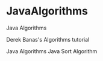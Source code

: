 # JavaAlgorithms
 Java Algorithms
 
 Derek Banas's Algorithms tutorial
 
 Java Algorithms
 Java Sort Algorithm
